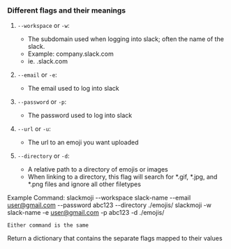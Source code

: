 ### Different flags and their meanings

1. `--workspace` or `-w`:
    - The subdomain used when logging into slack; often the name of the slack.
    - Example: company.slack.com
    - ie. <subdomain>.slack.com

2. `--email` or `-e`:
    - The email used to log into slack

3. `--password` or `-p`:
    - The password used to log into slack

4. `--url` or `-u`:
    - The url to an emoji you want uploaded

5. `--directory` or `-d`:
    - A relative path to a directory of emojis or images
    - When linking to a directory, this flag will search for *.gif, *.jpg, and *.png files and ignore all other filetypes


Example Command:
    slackmoji --workspace slack-name --email user@gmail.com --password abc123 --directory ./emojis/
    slackmoji -w slack-name -e user@gmail.com -p abc123 -d ./emojis/

    Either command is the same

Return a dictionary that contains the separate flags mapped to their values
